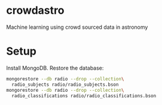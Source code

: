 # crowdastro
Machine learning using crowd sourced data in astronomy

# Setup

Install MongoDB. Restore the database:

```bash
mongorestore --db radio --drop --collection\
  radio_subjects radio/radio_subjects.bson
mongorestore --db radio --drop --collection\
  radio_classifications radio/radio_classifications.bson
```

